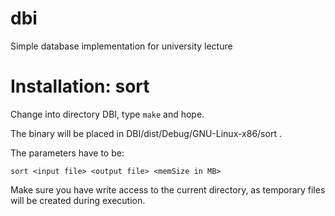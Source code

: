 dbi
===

Simple database implementation for university lecture

Installation: sort
==================

Change into directory DBI, type `make` and hope.

The binary will be placed in DBI/dist/Debug/GNU-Linux-x86/sort .

The parameters have to be:

	sort <input file> <output file> <memSize in MB>

Make sure you have write access to the current directory, as temporary files will be created during execution.

